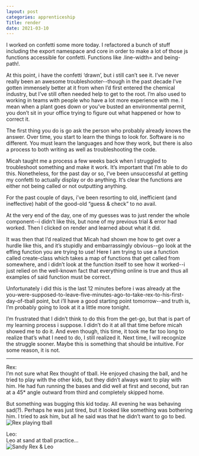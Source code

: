```yaml
---
layout: post 
categories: apprenticeship
Title: render
date: 2021-03-10
---
```


I worked on confetti some more today.  I refactored a bunch of stuff including the export namespace and core in order to make a lot of those js functions accessible for confetti.  Functions like .line-width= and being-path!.  

At this point, i have the confetti ‘drawn’, but i still can’t see it.  I’ve never really been an awesome troubleshooter--though in the past decade I’ve gotten immensely better at it from when I’d first entered the chemical industry, but I’ve still often needed help to get to the root.  I’m also used to working in teams with people who have a lot more experience with me.  I mean when a plant goes down or you’ve busted an environmental permit, you don’t sit in your office trying to figure out what happened or how to correct it.  

The first thing you do is go ask the person who probably already knows the answer.  Over time, you start to learn the things to look for.  Software is no different.  You must learn the languages and how they work, but there is also a process to both writing as well as troubleshooting the code.  

Micah taught me a process a few weeks back when I struggled to troubleshoot something and make it work.  It’s important that I’m able to do this.  Nonetheless, for the past day or so, I’ve been unsuccessful at getting my confetti to actually display or do anything.  It’s clear the functions are either not being called or not outputting anything.  

For the past couple of days, i’ve been resorting to old, inefficient (and ineffective) habit of the good-old “guess & check” to no avail.  

At the very end of the day, one of my guesses was to just render the whole component--i didn’t like this, but none of my previous trial & error had worked.  Then I clicked on render and learned about what it did.  

It was then that I’d realized that Micah had shown me how to get over a hurdle like this, and it’s stupidly and embarrassingly obvious--go look at the effing function you are trying to use!  Here I am trying to use a function called create-class which takes a map of functions that get called from somewhere, and i didn’t look at the function itself to see how it worked--i just relied on the well-known fact that everything online is true and thus all examples of said function must be correct.

Unfortunately i did this is the last 12 minutes before i was already at the you-were-supposed-to-leave-five-minutes-ago-to-take-rex-to-his-first-day-of-tball point, but i’ll have a good starting point tomorrow--and truth is, I’m probably going to look at it a little more tonight.

I’m frustrated that I didn’t think to do this from the get-go, but that is part of my learning process i suppose.  I didn’t do it at all that time before micah showed me to do it.  And even though, this time, it took me far too long to realize that’s what I need to do, I still realized it.  Next time, I will recognize the struggle sooner.  Maybe this is something that should be intuitive.  For some reason, it is not.

***

Rex:  
I’m not sure what Rex thought of tball.  He enjoyed chasing the ball, and he tried to play with the other kids, but they didn’t always want to play with him.  He had fun running the bases and did well at first and second, but ran at a 45* angle outward from third and completely skipped home.  

But something was bugging this kid today.  All evening he was behaving sad(?).  Perhaps he was just tired, but it looked like something was bothering him.  I tried to ask him, but all he said was that he didn’t want to go to bed.  
![Rex playing tball](http://maniginam.github.io/blog/pics&vids/rexAtTball.jpeg#thumbnail)

Leo:  
Leo at sand at tball practice…  
![Sandy Rex & Leo](http://maniginam.github.io/blog/pics&vids/sandyRexAndLeo.jpeg#thumbnail)
